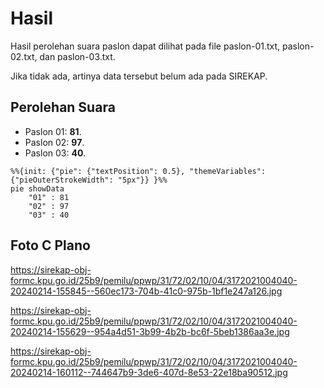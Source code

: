 # Hasil

Hasil perolehan suara paslon dapat dilihat pada file paslon-01.txt, paslon-02.txt, dan paslon-03.txt.

Jika tidak ada, artinya data tersebut belum ada pada SIREKAP.

## Perolehan Suara

 * Paslon 01: **81**.
 * Paslon 02: **97**.
 * Paslon 03: **40**.

```mermaid
%%{init: {"pie": {"textPosition": 0.5}, "themeVariables": {"pieOuterStrokeWidth": "5px"}} }%%
pie showData
    "01" : 81
    "02" : 97
    "03" : 40
```
## Foto C Plano

https://sirekap-obj-formc.kpu.go.id/25b9/pemilu/ppwp/31/72/02/10/04/3172021004040-20240214-155845--560ec173-704b-41c0-975b-1bf1e247a126.jpg

https://sirekap-obj-formc.kpu.go.id/25b9/pemilu/ppwp/31/72/02/10/04/3172021004040-20240214-155629--954a4d51-3b99-4b2b-bc6f-5beb1386aa3e.jpg

https://sirekap-obj-formc.kpu.go.id/25b9/pemilu/ppwp/31/72/02/10/04/3172021004040-20240214-160112--744647b9-3de6-407d-8e53-22e18ba90512.jpg

